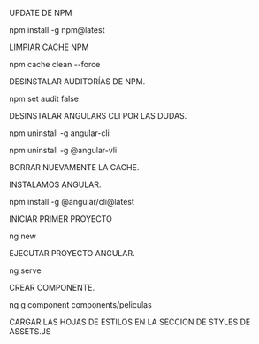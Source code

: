 UPDATE DE NPM

npm install -g npm@latest

LIMPIAR CACHE NPM

npm cache clean --force

DESINSTALAR AUDITORÍAS DE NPM.

npm set audit false

DESINSTALAR ANGULARS CLI POR LAS DUDAS.

npm uninstall -g angular-cli

npm uninstall -g @angular-vli

BORRAR NUEVAMENTE LA CACHE.

INSTALAMOS ANGULAR.

npm install -g @angular/cli@latest

INICIAR PRIMER PROYECTO

ng new

EJECUTAR PROYECTO ANGULAR.

ng serve

CREAR COMPONENTE.

ng g component  components/peliculas

CARGAR LAS HOJAS DE ESTILOS EN LA SECCION DE STYLES DE ASSETS.JS

